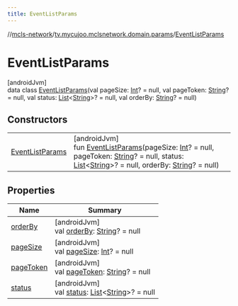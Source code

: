 ```yaml
---
title: EventListParams
---
```

//[mcls-network](../../../index.html)/[tv.mycujoo.mclsnetwork.domain.params](../index.html)/[EventListParams](index.html)



# EventListParams



[androidJvm]\
data class [EventListParams](index.html)(val pageSize: [Int](https://kotlinlang.org/api/latest/jvm/stdlib/kotlin/-int/index.html)? = null, val pageToken: [String](https://kotlinlang.org/api/latest/jvm/stdlib/kotlin/-string/index.html)? = null, val status: [List](https://kotlinlang.org/api/latest/jvm/stdlib/kotlin.collections/-list/index.html)&lt;[String](https://kotlinlang.org/api/latest/jvm/stdlib/kotlin/-string/index.html)&gt;? = null, val orderBy: [String](https://kotlinlang.org/api/latest/jvm/stdlib/kotlin/-string/index.html)? = null)



## Constructors


| | |
|---|---|
| [EventListParams](-event-list-params.html) | [androidJvm]<br>fun [EventListParams](-event-list-params.html)(pageSize: [Int](https://kotlinlang.org/api/latest/jvm/stdlib/kotlin/-int/index.html)? = null, pageToken: [String](https://kotlinlang.org/api/latest/jvm/stdlib/kotlin/-string/index.html)? = null, status: [List](https://kotlinlang.org/api/latest/jvm/stdlib/kotlin.collections/-list/index.html)&lt;[String](https://kotlinlang.org/api/latest/jvm/stdlib/kotlin/-string/index.html)&gt;? = null, orderBy: [String](https://kotlinlang.org/api/latest/jvm/stdlib/kotlin/-string/index.html)? = null) |


## Properties


| Name | Summary |
|---|---|
| [orderBy](order-by.html) | [androidJvm]<br>val [orderBy](order-by.html): [String](https://kotlinlang.org/api/latest/jvm/stdlib/kotlin/-string/index.html)? = null |
| [pageSize](page-size.html) | [androidJvm]<br>val [pageSize](page-size.html): [Int](https://kotlinlang.org/api/latest/jvm/stdlib/kotlin/-int/index.html)? = null |
| [pageToken](page-token.html) | [androidJvm]<br>val [pageToken](page-token.html): [String](https://kotlinlang.org/api/latest/jvm/stdlib/kotlin/-string/index.html)? = null |
| [status](status.html) | [androidJvm]<br>val [status](status.html): [List](https://kotlinlang.org/api/latest/jvm/stdlib/kotlin.collections/-list/index.html)&lt;[String](https://kotlinlang.org/api/latest/jvm/stdlib/kotlin/-string/index.html)&gt;? = null |

